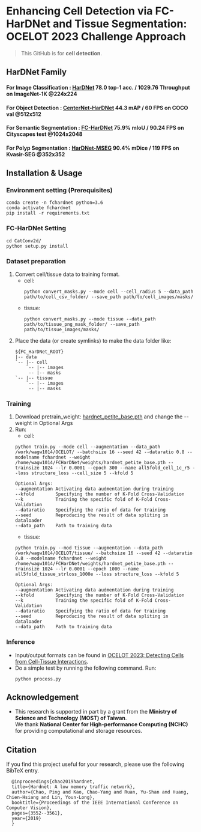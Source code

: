 # Enhancing Cell Detection via FC-HarDNet and Tissue Segmentation: OCELOT 2023 Challenge Approach

> This GitHub is for **cell detection**.

## HarDNet Family
#### For Image Classification : [HarDNet](https://github.com/PingoLH/Pytorch-HarDNet) 78.0 top-1 acc. / 1029.76 Throughput on ImageNet-1K @224x224
#### For Object Detection : [CenterNet-HarDNet](https://github.com/PingoLH/CenterNet-HarDNet) 44.3 mAP / 60 FPS on COCO val @512x512
#### For Semantic Segmentation : [FC-HarDNet](https://github.com/PingoLH/FCHarDNet)  75.9% mIoU / 90.24 FPS on Cityscapes test @1024x2048
#### For Polyp Segmentation : [HarDNet-MSEG](https://github.com/james128333/HarDNet-MSEG) 90.4% mDice / 119 FPS on Kvasir-SEG @352x352


## Installation & Usage
### Environment setting (Prerequisites)
```
conda create -n fchardnet python=3.6
conda activate fchardnet
pip install -r requirements.txt
```

### FC-HarDNet Setting
```
cd CatConv2d/
python setup.py install
```

### Dataset preparation
1. Convert cell/tissue data to training format.
   - cell:
        ```
        python convert_masks.py --mode cell --cell_radius 5 --data_path path/to/cell_csv_folder/ --save_path path/to/cell_images/masks/
        ```
    - tissue:
        ```
        python convert_masks.py --mode tissue --data_path path/to/tissue_png_mask_folder/ --save_path path/to/tissue_images/masks/
        ```
2. Place the data (or create symlinks) to make the data folder like:
      ~~~
      ${FC_HarDNet_ROOT}
      |-- data
      `-- |-- cell
          `-- |-- images
           -- |-- masks
      `-- |-- tissue
          `-- |-- images
           -- |-- masks
    
      ~~~  
### Training

1. Download pretrain_weight: [hardnet_petite_base.pth](https://github.com/PingoLH/FCHarDNet/tree/master/weights) and change the --weight in Optional Args
2. Run:
    - cell:
    ```
    python train.py --mode cell --augmentation --data_path /work/wagw1014/OCELOT/ --batchsize 16 --seed 42 --dataratio 0.8 --modelname fchardnet --weight /home/wagw1014/FCHarDNet/weights/hardnet_petite_base.pth --trainsize 1024 --lr 0.0001 --epoch 300 --name all5fold_cell_1c_r5 --loss structure_loss --cell_size 5 --kfold 5

    Optional Args:
    --augmentation Activating data audmentation during training
    --kfold        Specifying the number of K-Fold Cross-Validation
    --k            Training the specific fold of K-Fold Cross-Validation
    --dataratio    Specifying the ratio of data for training
    --seed         Reproducing the result of data spliting in dataloader
    --data_path    Path to training data
    ```
    - tissue:
    ```
    python train.py --mod tissue --augmentation --data_path /work/wagw1014/OCELOT/tissue/ --batchsize 16 --seed 42 --dataratio 0.8 --modelname fchardnet --weight /home/wagw1014/FCHarDNet/weights/hardnet_petite_base.pth --trainsize 1024 --lr 0.0001 --epoch 1000 --name all5fold_tissue_strloss_1000e --loss structure_loss --kfold 5

    Optional Args:
    --augmentation Activating data audmentation during training
    --kfold        Specifying the number of K-Fold Cross-Validation
    --k            Training the specific fold of K-Fold Cross-Validation
    --dataratio    Specifying the ratio of data for training
    --seed         Reproducing the result of data spliting in dataloader
    --data_path    Path to training data
    ```

### Inference
- Input/output formats can be found in [OCELOT 2023: Detecting Cells from Cell-Tissue Interactions](https://github.com/lunit-io/ocelot23algo/tree/main).
- Do a simple test by running the following command. 
    Run:
    ```
    python process.py
    ```

## Acknowledgement
- This research is supported in part by a grant from the **Ministry of Science and Technology (MOST) of Taiwan**.   
We thank **National Center for High-performance Computing (NCHC)** for providing computational and storage resources.        

## Citation
If you find this project useful for your research, please use the following BibTeX entry.
```
  @inproceedings{chao2019hardnet,
  title={Hardnet: A low memory traffic network},
  author={Chao, Ping and Kao, Chao-Yang and Ruan, Yu-Shan and Huang, Chien-Hsiang and Lin, Youn-Long},
  booktitle={Proceedings of the IEEE International Conference on Computer Vision},
  pages={3552--3561},
  year={2019}
  }
```